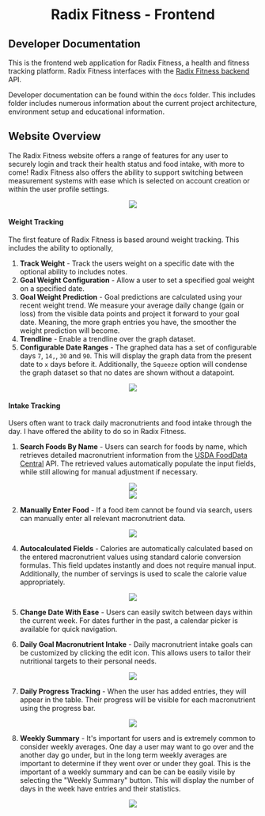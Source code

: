 <div align="center">
    <h1> Radix Fitness - Frontend
</div>

## Developer Documentation

This is the frontend web application for Radix Fitness, a health and fitness tracking platform. Radix Fitness interfaces with the [Radix Fitness backend](https://github.com/Michael-Cowie/RadixFitnessBackend) API.

Developer documentation can be found within the `docs` folder. This includes folder includes numerous information about the current project architecture, environment setup and educational information.

## Website Overview

The Radix Fitness website offers a range of features for any user to securely login and track their health status and food intake, with more to come! Radix Fitness also offers the ability to support switching between measurement systems with ease which is selected on account creation or within the user profile settings.

<div align="center">
    <img src="./images/profile_settings.png">
</div>

#### Weight Tracking

The first feature of Radix Fitness is based around weight tracking. This includes the ability to optionally,

1. **Track Weight** - Track the users weight on a specific date with the optional ability to includes notes.
2. **Goal Weight Configuration** - Allow a user to set a specified goal weight on a specified date.
3. **Goal Weight Prediction** - Goal predictions are calculated using your recent weight trend. We measure your average daily change (gain or loss) from the visible data points and project it forward to your goal date. Meaning, the more graph entries you have, the smoother the weight prediction will become.
4. **Trendline** - Enable a trendline over the graph dataset.
5. **Configurable Date Ranges** - The graphed data has a set of configurable days `7`, `14,`, `30` and `90`. This will display the graph data from the present date to `x` days before it. Additionally, the `Squeeze` option will condense the graph dataset so that no dates are shown without a datapoint.

<div align="center">
    <img src="./images/weight_tracking.png">
</div>

#### Intake Tracking

Users often want to track daily macronutrients and food intake through the day. I have offered the ability to do so in Radix Fitness.

1. **Search Foods By Name** - Users can search for foods by name, which retrieves detailed macronutrient information from the [USDA FoodData Central](https://fdc.nal.usda.gov/) API. The retrieved values automatically populate the input fields, while still allowing for manual adjustment if necessary.

<div align="center">
    <img src="./images/search_by_name_suggestions.png">
</div>

<div align="center">
    <img src="./images/search_by_name_filled.png">
</div>

2. **Manually Enter Food** - If a food item cannot be found via search, users can manually enter all relevant macronutrient data.

<div align="center">
    <img src="./images/search_by_name_not_found.png">
</div>

4. **Autocalculated Fields** - Calories are automatically calculated based on the entered macronutrient values using standard calorie conversion formulas. This field updates instantly and does not require manual input. Additionally, the number of servings is used to scale the calorie value appropriately.

<div align="center">
    <img src="./images/food_intake_auto_calculate.png">
</div>

5. **Change Date With Ease** - Users can easily switch between days within the current week. For dates further in the past, a calendar picker is available for quick navigation.

6. **Daily Goal Macronutrient Intake** - Daily macronutrient intake goals can be customized by clicking the edit icon. This allows users to tailor their nutritional targets to their personal needs.

<div align="center">
    <img src="./images/macronutrient_intake_goal_editing.png">
</div>

7. **Daily Progress Tracking** - When the user has added entries, they will appear in the table. Their progress will be visible for each macronutrient using the progress bar.

<div align="center">
    <img src="./images/food_intake_progress_tracking.png">
</div>

8. **Weekly Summary** - It's important for users and is extremely common to consider weekly averages. One day a user may want to go over and the another day go under, but in the long term weekly averages are important to determine if they went over or under they goal. This is the important of a weekly summary and can be can be easily visile by selecting the "Weekly Summary" button. This will display the number of days in the week have entries and their statistics.

<div align="center">
    <img src="./images/weekly_summary_example.png">
</div>
